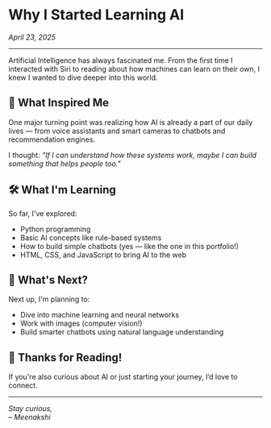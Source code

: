# Why I Started Learning AI

*April 23, 2025*

---

Artificial Intelligence has always fascinated me. From the first time I interacted with Siri to reading about how machines can learn on their own, I knew I wanted to dive deeper into this world.

## 🌟 What Inspired Me

One major turning point was realizing how AI is already a part of our daily lives — from voice assistants and smart cameras to chatbots and recommendation engines.

I thought: _"If I can understand how these systems work, maybe I can build something that helps people too."_

## 🛠️ What I'm Learning

So far, I've explored:

- Python programming
- Basic AI concepts like rule-based systems
- How to build simple chatbots (yes — like the one in this portfolio!)
- HTML, CSS, and JavaScript to bring AI to the web

## 🚀 What's Next?

Next up, I'm planning to:

- Dive into machine learning and neural networks
- Work with images (computer vision!)
- Build smarter chatbots using natural language understanding

## 💬 Thanks for Reading!

If you're also curious about AI or just starting your journey, I’d love to connect.

---

*Stay curious,  
– Meenakshi*


